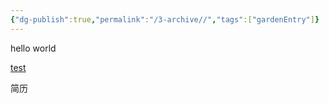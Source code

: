 ```yaml
---
{"dg-publish":true,"permalink":"/3-archive//","tags":["gardenEntry"]}
---
```



hello world

[test](test.md)

简历